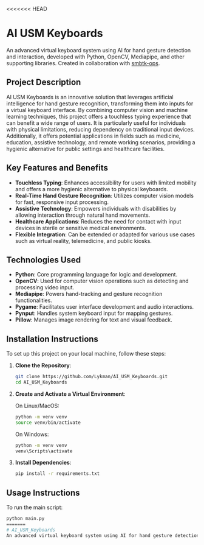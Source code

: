 <<<<<<< HEAD
# AI USM Keyboards

An advanced virtual keyboard system using AI for hand gesture detection and interaction, developed with Python, OpenCV, Mediapipe, and other supporting libraries. Created in collaboration with [smbtk-ops](https://github.com/smbtk-ops).

## Project Description

AI USM Keyboards is an innovative solution that leverages artificial intelligence for hand gesture recognition, transforming them into inputs for a virtual keyboard interface. By combining computer vision and machine learning techniques, this project offers a touchless typing experience that can benefit a wide range of users. It is particularly useful for individuals with physical limitations, reducing dependency on traditional input devices. Additionally, it offers potential applications in fields such as medicine, education, assistive technology, and remote working scenarios, providing a hygienic alternative for public settings and healthcare facilities.

## Key Features and Benefits

- **Touchless Typing**: Enhances accessibility for users with limited mobility and offers a more hygienic alternative to physical keyboards.
- **Real-Time Hand Gesture Recognition**: Utilizes computer vision models for fast, responsive input processing.
- **Assistive Technology**: Empowers individuals with disabilities by allowing interaction through natural hand movements.
- **Healthcare Applications**: Reduces the need for contact with input devices in sterile or sensitive medical environments.
- **Flexible Integration**: Can be extended or adapted for various use cases such as virtual reality, telemedicine, and public kiosks.

## Technologies Used

- **Python**: Core programming language for logic and development.
- **OpenCV**: Used for computer vision operations such as detecting and processing video input.
- **Mediapipe**: Powers hand-tracking and gesture recognition functionalities.
- **Pygame**: Facilitates user interface development and audio interactions.
- **Pynput**: Handles system keyboard input for mapping gestures.
- **Pillow**: Manages image rendering for text and visual feedback.

## Installation Instructions

To set up this project on your local machine, follow these steps:

1. **Clone the Repository**:

    ```bash
    git clone https://github.com/Lykman/AI_USM_Keyboards.git
    cd AI_USM_Keyboards
    ```

2. **Create and Activate a Virtual Environment**:

    On Linux/MacOS:

    ```bash
    python -m venv venv
    source venv/bin/activate
    ```

    On Windows:

    ```bash
    python -m venv venv
    venv\Scripts\activate
    ```

3. **Install Dependencies**:

    ```bash
    pip install -r requirements.txt
    ```

## Usage Instructions

To run the main script:

```bash
python main.py
=======
# AI_USM_Keyboards
An advanced virtual keyboard system using AI for hand gesture detection and interaction, built with Python, OpenCV, and Mediapipe.
